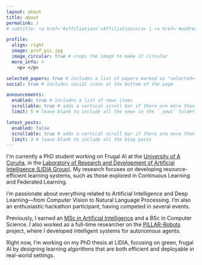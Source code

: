 ```yaml
---
layout: about
title: about
permalink: /
# subtitle: <a href='#affiliations'>Affiliations</a> | <a href='#address'>Address</a> | <a href='#contacts'>Contact</a>

profile:
  align: right
  image: prof_pic.jpg
  image_circular: true # crops the image to make it circular
  more_info: >
    <p> </p>

selected_papers: true # includes a list of papers marked as "selected={true}"
social: true # includes social icons at the bottom of the page

announcements:
  enabled: true # includes a list of news items
  scrollable: true # adds a vertical scroll bar if there are more than 3 news items
  limit: 5 # leave blank to include all the news in the `_news` folder

latest_posts:
  enabled: false
  scrollable: true # adds a vertical scroll bar if there are more than 3 new posts items
  limit: 3 # leave blank to include all the blog posts
---
```


I'm currently a PhD student working on Frugal AI at the [University of A Coruña](https://www.udc.es/), in the [Laboratory of Research and Development of Artificial Intelligence (LIDIA Group)](https://www.udc.es/es/lidiagroup/). My research focuses on developing resource-efficient learning systems, such as those explored in Continuous Learning and Federated Learning.

I’m passionate about everything related to Artificial Intelligence and Deep Learning—from Computer Vision to Natural Language Processing. I’m also an enthusiastic hackathon participant, having competed in several events.

Previously, I earned an [MSc in Artificial Intelligence](https://mia.udc.es/) and a BSc in Computer Science. I also worked as a full-time researcher on the [PILLAR-Robots](https://pillar-robots.eu/) project, where I developed intelligent systems for autonomous agents.

Right now, I’m working on my PhD thesis at LIDIA, focusing on green, frugal AI by designing learning algorithms that are both efficient and deployable in real-world settings.

<!-- Write your biography here. Tell the world about yourself. Link to your favorite [subreddit](http://reddit.com). You can put a picture in, too. The code is already in, just name your picture `prof_pic.jpg` and put it in the `img/` folder.

Put your address / P.O. box / other info right below your picture. You can also disable any of these elements by editing `profile` property of the YAML header of your `_pages/about.md`. Edit `_bibliography/papers.bib` and Jekyll will render your [publications page](/al-folio/publications/) automatically.

Link to your social media connections, too. This theme is set up to use [Font Awesome icons](https://fontawesome.com/) and [Academicons](https://jpswalsh.github.io/academicons/), like the ones below. Add your Facebook, Twitter, LinkedIn, Google Scholar, or just disable all of them. -->
